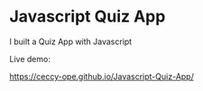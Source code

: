 # Javascript Quiz App
 I built a Quiz App with Javascript
 
 Live demo: 
 
 https://ceccy-ope.github.io/Javascript-Quiz-App/
